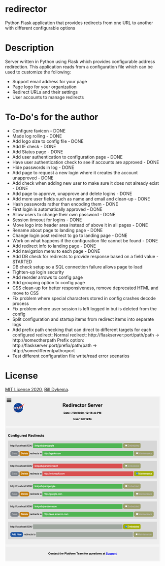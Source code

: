 # redirector

Python Flask application that provides redirects from one URL to another with different configurable options

# Description

Server written in Python using Flask which provides configurable address redirection.  This application reads from a configuration file which can be used to customize the following:

- Support email address for your page
- Page logo for your organization
- Redirect URLs and their settings
- User accounts to manage redirects

# To-Do's for the author

- Configure favicon - DONE
- Made log rolling - DONE
- Add logo size to config file - DONE
- Add IE check - DONE
- Add Status page - DONE
- Add user authentication to configuration page - DONE
- Have user authentication check to see if accounts are approved - DONE
- Hide passwords in log - DONE
- Add page to request a new login where it creates the account unapproved - DONE
- Add check when adding new user to make sure it does not already exist - DONE
- Add page to approve, unapprove and delete logins - DONE
- Add more user fields such as name and email and clean-up - DONE
- Hash passwords rather than encoding them - DONE
- First login is automatically approved - DONE
- Allow users to change their own password - DONE
- Session timeout for logins - DONE
- Move logo into header area instead of above it in all pages - DONE
- Rename about page to landing page - DONE
- Change login post redirect to go to landing page - DONE
- Work on what happens if the configuration file cannot be found - DONE
- Add redirect info to landing page - DONE
- Add navigation menu to each page - DONE
- Add DB check for redirects to provide response based on a field value - STARTED
- DB check setup so a SQL connection failure allows page to load
- Tighten-up login security
- Add reorder arrows to config page
- Add grouping option to config page
- CSS clean-up for better responsiveness, remove deprecated HTML and move to CSS
- Fix problem where special characters stored in config crashes decode process
- Fix problem where user session is left logged in but is deleted from the config
- Split configuration and startup items from redirect items into separate logs
- Add prefix path checking that can direct to different targets for each configured redirect:
    Normal redirect: http://flaskserver:port/path/path -> http://someotherpath
    Prefix option: http://flaskserver:port/prefix/path/path -> http://somedifferentpathorport
- Test different configuration file write/read error scenarios

# License

[MIT License 2020](https://mit-license.org), [Bill Dykema](https://github.com/DykemaBill).

![redirector_screenshot](https://github.com/DykemaBill/redirector/blob/master/redirectorSS.png)